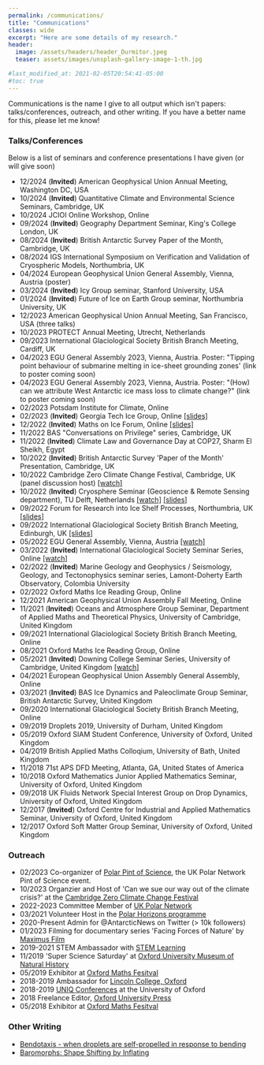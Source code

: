 ```yaml
---
permalink: /communications/
title: "Communications"
classes: wide
excerpt: "Here are some details of my research."
header:
  image: /assets/headers/header_Durmitor.jpeg
  teaser: assets/images/unsplash-gallery-image-1-th.jpg

#last_modified_at: 2021-02-05T20:54:41-05:00
#toc: true
---
```

Communications is the name I give to all output which isn't papers: talks/conferences, outreach, and other writing. If you have a better name for this, please let me know!

### Talks/Conferences
Below is a list of seminars and conference presentations I have given (or will give soon)
* 12/2024 (**Invited**) American Geophysical Union Annual Meeting, Washington DC, USA  
* 10/2024 (**Invited**) Quantitative Climate and Environmental Science Seminars, Cambridge, UK  
* 10/2024 JCIOI Online Workshop, Online  
* 09/2024 (**Invited**) Geography Department Seminar, King's College London, UK  
* 08/2024 (**Invited**) British Antarctic Survey Paper of the Month, Cambridge, UK
* 08/2024 IGS International Symposium on Verification and Validation of Cryospheric Models, Northumbria, UK
* 04/2024 European Geophysical Union General Assembly, Vienna, Austria (poster)
* 03/2024 (**Invited**) Icy Group seminar, Stanford University, USA 
* 01/2024 (**Invited**) Future of Ice on Earth Group seminar, Northumbria University, UK
* 12/2023 American Geophysical Union Annual Meeting, San Francisco, USA (three talks)
* 10/2023 PROTECT Annual Meeting, Utrecht, Netherlands
* 09/2023 International Glaciological Society British Branch Meeting, Cardiff, UK
* 04/2023 EGU General Assembly 2023, Vienna, Austria. Poster: "Tipping point behaviour of submarine melting in ice-sheet grounding zones' (link to poster coming soon)
* 04/2023 EGU General Assembly 2023, Vienna, Austria. Poster: "(How) can we attribute West Antarctic ice mass loss to climate change?" (link to poster coming soon) 
* 02/2023 Potsdam Institute for Climate, Online
* 02/2023 (**Invited**) Georgia Tech Ice Group, Online [[slides]](../slides/GTIceV2.pdf)
* 12/2022 (**Invited**) Maths on Ice Forum, Online [[slides]](../slides/2022-12-MathsOnIce.pdf)
* 11/2022 BAS "Conversations on Privilege" series, Cambridge, UK
* 11/2022 (**Invited**) Climate Law and Governance Day at COP27, Sharm El Sheikh, Egypt
* 10/2022 (**Invited**) British Antarctic Survey 'Paper of the Month' Presentation, Cambridge, UK
* 10/2022 Cambridge Zero Climate Change Festival, Cambridge, UK (panel discussion host) [[watch]](https://www.youtube.com/watch?v=IkiWSKu-HHA)
* 10/2022 (**Invited**) Cryosphere Seminar (Geoscience & Remote Sensing department), TU Delft, Netherlands [[watch]](https://youtu.be/asj9jHvqqLg) [[slides]](../slides/2022-10-Delft.pdf)
* 09/2022 Forum for Research into Ice Shelf Processes, Northumbria, UK [[slides]](../slides/2022-09-FRISP.pdf)
* 09/2022 International Glaciological Society British Branch Meeting, Edinburgh, UK [[slides]](../slides/2022-09-IGSBB.pdf)
* 05/2022 EGU General Assembly, Vienna, Austria [[watch]](https://meetingorganizer.copernicus.org/EGU22/EGU22-1118.html)
* 03/2022 (**Invited**) International Glaciological Society Seminar Series, Online [[watch]](https://www.youtube.com/watch?v=A_sNaKibyxo&t=4s)
* 02/2022 (**Invited**) Marine Geology and Geophysics / Seismology, Geology, and Tectonophysics seminar series, Lamont-Doherty Earth Observatory, Colombia University 
* 02/2022 Oxford Maths Ice Reading Group, Online 
* 12/2021 American Geophysical Union Assembly Fall Meeting, Online
* 11/2021 (**Invited**) Oceans and Atmosphere Group Seminar, Department of Applied Maths and Theoretical Physics, University of Cambridge, United Kingdom
* 09/2021 International Glaciological Society British Branch Meeting, Online
* 08/2021 Oxford Maths Ice Reading Group, Online 
* 05/2021 (**Invited**) Downing College Seminar Series, University of Cambridge, United Kingdom [[watch]](https://youtu.be/_fMMqbwakCw)
* 04/2021 European Geophysical Union Assembly General Assembly, Online
* 03/2021 (**Invited**) BAS Ice Dynamics and Paleoclimate Group Seminar, British Antarctic Survey, United Kingdom
* 09/2020 International Glaciological Society British Branch Meeting, Online
* 09/2019 Droplets 2019, University of Durham, United Kingdom
* 05/2019 Oxford SIAM Student Conference, University of Oxford, United Kingdom
* 04/2019 British Applied Maths Colloqium, University of Bath, United Kingdom
* 11/2018 71st APS DFD Meeting, Atlanta, GA, United States of America
* 10/2018 Oxford Mathematics Junior Applied Mathematics Seminar, University of Oxford, United Kingdom
* 09/2018 UK Fluids Network Special Interest Group on Drop Dynamics, University of
Oxford, United Kingdom
* 12/2017 (**Invited**) Oxford Centre for Industrial and Applied Mathematics Seminar, University of
Oxford, United Kingdom
* 12/2017 Oxford Soft Matter Group Seminar, University of Oxford, United Kingdom

### Outreach
* 02/2023 Co-organizer of [Polar Pint of Science](https://pintofscience.co.uk/event/pole-to-pole-perspectives-of-earths-coldest-places), the UK Polar Network Pint of Science event.
* 10/2023 Organzier and Host of 'Can we sue our way out of the climate crisis?' at the [Cambridge Zero Climate Change Festival](https://climatechangefestival.zero.cam.ac.uk/)
* 2022-2023 Committee Member of [UK Polar Network](https://polarnetwork.org/)
* 03/2021 Volunteer Host in the [Polar Horizons programme](https://www.bas.ac.uk/project/diversity-in-uk-polar-science-initiative/uk-polar-horizons-2021/)
* 2020-Present Admin for @AntarcticNews on Twitter (> 10k followers)
* 01/2023 Filming for documentary series 'Facing Forces of Nature' by [Maximus Film](https://www.maximusfilm.de/en)  
* 2019-2021 STEM Ambassador with [STEM Learning](https://www.stem.org.uk/)  
* 11/2019 'Super Science Saturday' at [Oxford University Museum of Natural History](https://www.oumnh.ox.ac.uk/)  
* 05/2019 Exhibitor at [Oxford Maths Fesitval](https://mathsfest.web.ox.ac.uk/) 
* 2018-2019 Ambassador for [Lincoln College, Oxford](https://lincoln.ox.ac.uk/)
* 2018-2019 [UNIQ Conferences](https://www.uniq.ox.ac.uk/) at the University of Oxford
* 2018 Freelance Editor, [Oxford University Press](https://global.oup.com/)
* 05/2018 Exhibitor at [Oxford Maths Fesitval](https://mathsfest.web.ox.ac.uk/) 


### Other Writing
* [Bendotaxis - when droplets are self-propelled in response to bending](https://www.maths.ox.ac.uk/node/31816)
* [Baromorphs: Shape Shifting by Inflating](https://softbites.org/2020/02/06/baromorphs-shape-shifting-by-inflating/)

